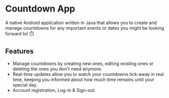 # Countdown App

A native Android application written in Java that allows you to create and manage countdowns for any important events or dates you might be looking forward to! ⏱️


## Features

- Manage countdowns by creating new ones, editing existing ones or deleting
    the ones you don't need anymore.
- Real-time updates allow you to watch your countdowns tick-away in real time,
    keeping you informed about how much time remains until your special day.
- Account registration, Log-in & Sign-out.

